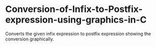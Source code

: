 # Conversion-of-Infix-to-Postfix-expression-using-graphics-in-C
Converts the given infix expression to postfix expression showing the conversion graphically.
